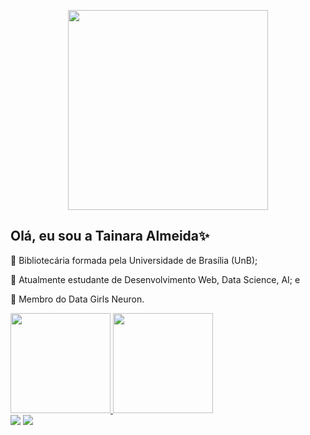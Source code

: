 <p align="center">
  <img src="https://media.giphy.com/media/dvrpgvviRQlTP6sJzP/giphy.gif?cid=ecf05e47dgvjzz81n69as1uvavnxcy1f8lfwtinzod1bi1cc&rid=giphy.gif&ct=g" width="320" height="320" />
</p>

## Olá, eu sou a Tainara Almeida✨
<div>
  <p> 🔹 Bibliotecária formada pela Universidade de Brasília (UnB);</p>
  <p> 🔹 Atualmente estudante de Desenvolvimento Web, Data Science, AI; e</p>
  <p> 🔹 Membro do Data Girls Neuron. </p>
  <a href="https://github.com/taguinara">
  <img height="160em" src="https://github-readme-stats.vercel.app/api?username=taguinara&show_icons=true&theme=dracula&include_all_commits=true&count_private=true"/>
  <img height="160em" src="https://github-readme-stats.vercel.app/api/top-langs/?username=taguinara&layout=compact&langs_count=16&theme=dracula"/>
</div>
<div>
  <a href = "mailto:tatimes.almeida@gmail.com"><img src="https://img.shields.io/badge/-Gmail-%23333?style=for-the-badge&logo=gmail&logoColor=purple" target="_blank"></a>
  <a href="https://www.linkedin.com/in/tainara-almeida-b139461b1/" target="_blank"><img src="https://img.shields.io/badge/-LinkedIn-%230077B5?style=for-the-badge&logo=linkedin&logoColor=purple" target="_blank"></a> 
</div>
